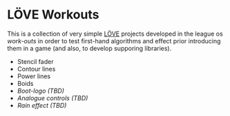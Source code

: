# LÖVE Workouts

This is a collection of very simple [LÖVE](https://love2d.org) projects developed in the league os *work-outs* in order to test first-hand algorithms and effect prior introducing them in a game (and also, to develop supporing libraries).

* Stencil fader
* Contour lines
* Power lines
* Boids
* *Boot-logo (TBD)*
* *Analogue controls (TBD)*
* *Rain effect (TBD)*